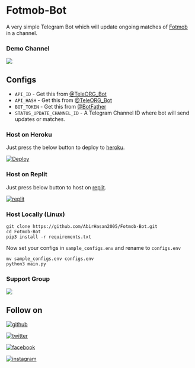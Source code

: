 # Fotmob-Bot
A very simple Telegram Bot which will update ongoing matches of [Fotmob](https://www.fotmob.com/) in a channel.

### Demo Channel
<a href="https://t.me/Fotmob_Updates"><img src="https://img.shields.io/badge/Demo-Telegram%20Channel-blue.svg?logo=telegram"></a>

## Configs
- `API_ID` - Get this from [@TeleORG_Bot](https://t.me/TeleORG_Bot)
- `API_HASH` - Get this from [@TeleORG_Bot](https://t.me/TeleORG_Bot)
- `BOT_TOKEN` - Get this from [@BotFather](https://t.me/BotFather)
- `STATUS_UPDATE_CHANNEL_ID` - A Telegram Channel ID where bot will send updates or matches.

### Host on Heroku
Just press the below button to deploy to [heroku](https://heroku.com).

[![Deploy](https://www.herokucdn.com/deploy/button.svg)](https://heroku.com/deploy?template=https://github.com/AbirHasan2005/Fotmob-Updates-Bot)

### Host on Replit
Just press below button to host on [replit](https://replit.com).

[![replit](https://www.vectorlogo.zone/logos/replit/replit-ar21.svg)](https://replit.com/github/AbirHasan2005/Fotmob-Bot)

### Host Locally (Linux)
```shell
git clone https://github.com/AbirHasan2005/Fotmob-Bot.git
cd Fotmob-Bot
pip3 install -r requirements.txt
```
Now set your configs in `sample_configs.env` and rename to `configs.env`
```shell
mv sample_configs.env configs.env
python3 main.py
```

### Support Group
<a href="https://t.me/DevsZone"><img src="https://img.shields.io/badge/Telegram-Join%20Telegram%20Group-blue.svg?logo=telegram"></a>

## Follow on
<p><a href="https://github.com/AbirHasan2005"><img src="https://img.shields.io/badge/GitHub-Follow%20on%20GitHub-inactive.svg?logo=github" alt="github"></a></p>
<p><a href="https://twitter.com/AbirHasan2005"><img src="https://img.shields.io/badge/Twitter-Follow%20on%20Twitter-informational.svg?logo=twitter" alt="twitter"></a></p>
<p><a href="https://facebook.com/AbirHasan2005"><img src="https://img.shields.io/badge/Facebook-Follow%20on%20Facebook-blue.svg?logo=facebook" alt="facebook"></a></p>
<p><a href="https://instagram.com/AbirHasan2005"><img src="https://img.shields.io/badge/Instagram-Follow%20on%20Instagram-important.svg?logo=instagram" alt="instagram"></a></p>

